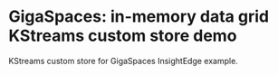 # GigaSpaces: in-memory data grid KStreams custom store demo
KStreams custom store for GigaSpaces InsightEdge example.
